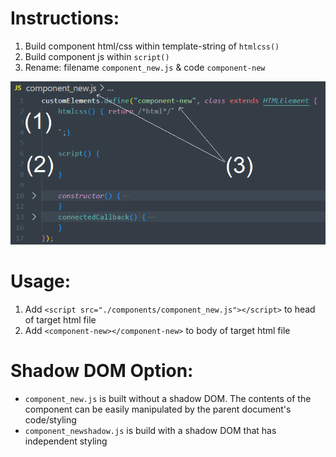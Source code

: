 # Instructions:
1. Build component html/css within template-string of `htmlcss()`
2. Build component js within `script()`
3. Rename: filename `component_new.js` & code `component-new`

<img src="./Example/readme_img.png" width=550>

# Usage:
1. Add `<script src="./components/component_new.js"></script>` to head of target html file
2. Add `<component-new></component-new>` to body of target html file

# Shadow DOM Option:
- `component_new.js` is built without a shadow DOM. The contents of the component can be easily manipulated by the parent document's code/styling
- `component_newshadow.js` is build with a shadow DOM that has independent styling